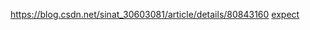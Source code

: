 

https://blog.csdn.net/sinat_30603081/article/details/80843160
[expect](https://www.cnblogs.com/kingle-study/p/9420206.html)